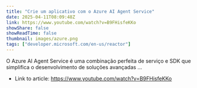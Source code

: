 ```yaml
---
title: "Crie um aplicativo com o Azure AI Agent Service"
date: 2025-04-11T08:09:48Z
link: https://www.youtube.com/watch?v=B9FHisfeKKo
showShare: false
showReadTime: false
thumbnail: images/azure.png
tags: ["developer.microsoft.com/en-us/reactor"]
---
```

O Azure AI Agent Service é uma combinação perfeita de serviço e SDK que simplifica o desenvolvimento de soluções avançadas ...

- Link to article: https://www.youtube.com/watch?v=B9FHisfeKKo